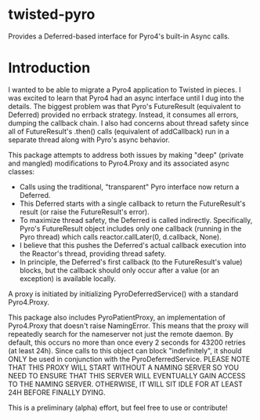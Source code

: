 twisted-pyro
============

Provides a Deferred-based interface for Pyro4's built-in Async calls.

Introduction
============

I wanted to be able to migrate a Pyro4 application to Twisted in pieces.  I was excited to learn that Pyro4 had an async interface until I dug into the details.  The biggest problem was that Pyro's FutureResult (equivalent to Deferred) provided no errback strategy.  Instead, it consumes all errors, dumping the callback chain.  I also had concerns about thread safety since all of FutureResult's .then() calls (equivalent of addCallback) run in a separate thread along with Pyro's async behavior.

This package attempts to address both issues by making "deep" (private and mangled) modifications to Pyro4.Proxy and its associated async classes:
 - Calls using the traditional, "transparent" Pyro interface now return a Deferred.
 - This Deferred starts with a single callback to return the FutureResult's result (or raise the FutureResult's error).
 - To maximize thread safety, the Deferred is called indirectly.  Specifically, Pyro's FutureResult object includes only one callback (running in the Pyro thread) which calls reactor.callLater(0, d.callback, None).
 - I believe that this pushes the Deferred's actual callback execution into the Reactor's thread, providing thread safety.
 - In principle, the Deferred's first callback (to the FutureResult's value) blocks, but the callback should only occur after a value (or an exception) is available locally.
 
A proxy is initiated by initializing PyroDeferredService() with a standard Pyro4.Proxy.

This package also includes PyroPatientProxy, an implementation of Pyro4.Proxy that doesn't raise NamingError.  This means that the proxy will repeatedly search for the nameserver not just the remote daemon.  By default, this occurs no more than once every 2 seconds for 43200 retries (at least 24h).  Since calls to this object can block "indefinitely", it should ONLY be used in conjunction with the PyroDeferredService.  PLEASE NOTE THAT THIS PROXY WILL START WITHOUT A NAMING SERVER SO YOU NEED TO ENSURE THAT THIS SERVER WILL EVENTUALLY GAIN ACCESS TO THE NAMING SERVER.  OTHERWISE, IT WILL SIT IDLE FOR AT LEAST 24H BEFORE FINALLY DYING.
 
This is a preliminary (alpha) effort, but feel free to use or contribute!